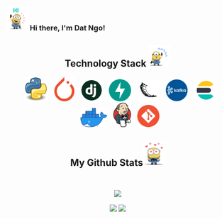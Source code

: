 ### <img src="./images/gifs/hello.gif" width="50" /> Hi there, I'm Dat Ngo!

<h2 align="center">Technology Stack <img src="./images/gifs/tech.gif" width="50"></h2>
<p align="center">
<img src="images/pngs/python.png" width="55" style="padding-left: 10px">
<img src="images/pngs/pytorch.png" width="45" style="padding-left: 10px">
<img src="images/pngs/django.png" width="50" style="padding-left: 10px">
<img src="images/pngs/fastapi.svg" width="50" style="padding-left: 10px">
<img src="images/pngs/flask.png" width="50" style="padding-left: 10px">
<img src="images/pngs/kafka.png" width="50" style="padding-left: 10px">
<img src="images/pngs/el.png" width="50" style="padding-left: 10px">
<img src="images/pngs/docker.png" width="60" style="padding-left: 10px">
<img src="images/pngs/jenkins.png" width="40" style="padding-left: 10px">
<img src="images/pngs/git.png" width="50" style="padding-left: 10px">
</p>


<h2 align="center">
  My Github Stats<img src="./images/gifs/star.gif" width="50">
</h2>
 
<br>
<p align = "center">
 <img  src="https://github-readme-streak-stats.herokuapp.com/?user=datnnt1997&show_icons=true&locale=en&layout=compact&theme=tokyonight_duo&line_height=0" />
</p> 

<p align = "center">
  <img  src = "https://github-readme-stats.vercel.app/api?username=datnnt1997&show_icons=true&theme=default&line_height=27">
  <img src = "https://github-readme-stats.vercel.app/api/top-langs/?username=datnnt1997&theme=default&hide=html,css,JavaScript,Ruby,java,shell,CoffeeScript">
</p>
